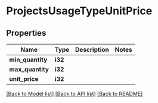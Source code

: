 # ProjectsUsageTypeUnitPrice

## Properties

Name | Type | Description | Notes
------------ | ------------- | ------------- | -------------
**min_quantity** | **i32** |  | 
**max_quantity** | **i32** |  | 
**unit_price** | **i32** |  | 

[[Back to Model list]](../README.md#documentation-for-models) [[Back to API list]](../README.md#documentation-for-api-endpoints) [[Back to README]](../README.md)


